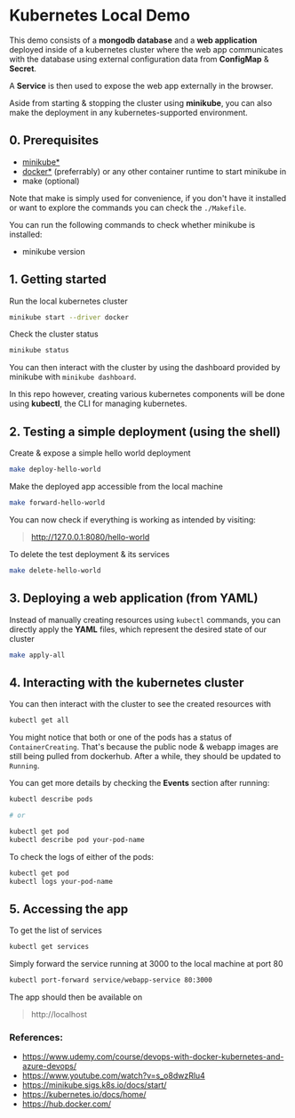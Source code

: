 # **Kubernetes Local Demo**

<!-- This demo is a complete application which consists of:
1. A mongodb database
2. A web application -->

This demo consists of a **mongodb database** and a **web application** deployed inside of a kubernetes cluster where the web app communicates with the database using external configuration data from **ConfigMap** & **Secret**.

A **Service** is then used to expose the web app externally in the browser.

Aside from starting & stopping the cluster using **minikube**, you can also make the deployment in any kubernetes-supported environment.

## **0. Prerequisites**

- [minikube\*](https://minikube.sigs.k8s.io/docs/start/)
- [docker\*](https://www.docker.com/get-started) (preferrably) or any other container runtime to start minikube in
- make (optional)

Note that make is simply used for convenience, if you don't have it installed or want to explore the commands you can check the `./Makefile`.

You can run the following commands to check whether minikube is installed:

- minikube version

## **1. Getting started**

Run the local kubernetes cluster

```BASH
minikube start --driver docker
```

Check the cluster status

```BASH
minikube status
```

You can then interact with the cluster by using the dashboard provided by minikube with `minikube dashboard`.

In this repo however, creating various kubernetes components will be done using **kubectl**, the CLI for managing kubernetes.

## **2. Testing a simple deployment (using the shell)**

Create & expose a simple hello world deployment

```BASH
make deploy-hello-world
```

Make the deployed app accessible from the local machine

```BASH
make forward-hello-world
```

You can now check if everything is working as intended by visiting:

> http://127.0.0.1:8080/hello-world

To delete the test deployment & its services

```BASH
make delete-hello-world
```

## **3. Deploying a web application (from YAML)**

Instead of manually creating resources using `kubectl` commands, you can directly apply the **YAML** files, which represent the desired state of our cluster

```BASH
make apply-all
```

## **4. Interacting with the kubernetes cluster**

You can then interact with the cluster to see the created resources with

```BASH
kubectl get all
```

You might notice that both or one of the pods has a status of `ContainerCreating`. That's because the public node & webapp images are still being pulled from dockerhub. After a while, they should be updated to `Running`.

You can get more details by checking the **Events** section after running:

```BASH
kubectl describe pods

# or

kubectl get pod
kubectl describe pod your-pod-name
```

To check the logs of either of the pods:

```BASH
kubectl get pod
kubectl logs your-pod-name
```

## **5. Accessing the app**

To get the list of services

```BASH
kubectl get services
```

Simply forward the service running at 3000 to the local machine at port 80

```BASH
kubectl port-forward service/webapp-service 80:3000
```

<!-- Since the app is running on a single node, you can also:
`kubectl get node -o wide` to get the node ip and access the app at http://internal-ip:3XXXX -->

The app should then be available on

> http://localhost

### References:

- https://www.udemy.com/course/devops-with-docker-kubernetes-and-azure-devops/
- https://www.youtube.com/watch?v=s_o8dwzRlu4
- https://minikube.sigs.k8s.io/docs/start/
- https://kubernetes.io/docs/home/
- https://hub.docker.com/
